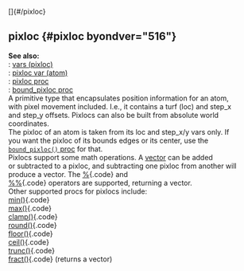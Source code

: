 []{#/pixloc}    
## pixloc {#pixloc byondver="516"}    
**See also:**    
:   [vars (pixloc)](/ref/pixloc/var/var.md)    
:   [pixloc var (atom)](/ref/atom/var/pixloc/pixloc.md)    
:   [pixloc proc](/ref/proc/pixloc/pixloc.md)    
:   [bound_pixloc proc](/ref/proc/bound_pixloc/bound_pixloc.md)    
A primitive type that encapsulates position information for an atom,    
with pixel movement included. I.e., it contains a turf (loc) and step_x    
and step_y offsets. Pixlocs can also be built from absolute world    
coordinates.    
The pixloc of an atom is taken from its loc and step_x/y vars only. If    
you want the pixloc of its bounds edges or its center, use the    
[`bound_pixloc()` proc](/ref/proc/bound_pixloc/bound_pixloc.md) for that.    
Pixlocs support some math operations. A [vector](/ref/vector/vector.md) can be added    
or subtracted to a pixloc, and subtracting one pixloc from another will    
produce a vector. The [%](/ref/operator/%/%.md){.code} and    
[%%](/ref/operator/%%/%%.md){.code} operators are supported, returning a vector.    
Other supported procs for pixlocs include:    
[min()](/ref/proc/min/min.md){.code}    
[max()](/ref/proc/max/max.md){.code}    
[clamp()](/ref/proc/clamp/clamp.md){.code}    
[round()](/ref/proc/round/round.md){.code}    
[floor()](/ref/proc/floor/floor.md){.code}    
[ceil()](/ref/proc/ceil/ceil.md){.code}    
[trunc()](/ref/proc/trunc/trunc.md){.code}    
[fract()](/ref/proc/fract/fract.md){.code} (returns a vector)  